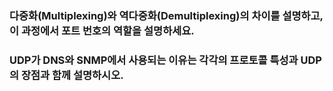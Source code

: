 ### 다중화(Multiplexing)와 역다중화(Demultiplexing)의 차이를 설명하고, 이 과정에서 포트 번호의 역할을 설명하세요.

### UDP가 DNS와 SNMP에서 사용되는 이유는 각각의 프로토콜 특성과 UDP의 장점과 함께 설명하시오.
